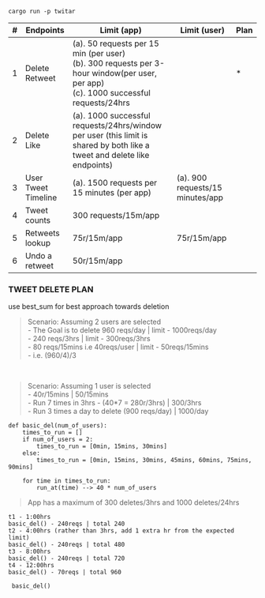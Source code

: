 ```
cargo run -p twitar
```

| # | Endpoints | Limit (app)  | Limit (user)   | Plan |
|---|-----------|--------|------|-------|
| 1 | Delete Retweet | (a). 50 requests per 15 min (per user) <br /> (b). 300 requests per 3-hour window(per user, per app) <br /> (c). 1000 successful requests/24hrs | | * |
| 2 | Delete Like | (a). 1000 successful requests/24hrs/window per user (this limit is shared by both like a tweet and delete like endpoints) | | |
| 3 | User Tweet Timeline | (a). 1500 requests per 15 minutes (per app) | (a). 900 requests/15 minutes/app | | * |
| 4 | Tweet counts | 300 requests/15m/app | | |
| 5 | Retweets lookup | 75r/15m/app | 75r/15m/app | | |
| 6 | Undo a retweet | 50r/15m/app | | | |

### TWEET DELETE PLAN
use best_sum for best approach towards deletion
> Scenario: Assuming 2 users are selected 
<br /> - The Goal is to delete 960 reqs/day | limit - 1000reqs/day
> <br /> - 240 reqs/3hrs | limit - 300reqs/3hrs
> <br /> - 80 reqs/15mins i.e 40reqs/user | limit - 50reqs/15mins
> <br /> - i.e. (960/4)/3

<br />

> Scenario: Assuming 1 user is selected
<br /> - 40r/15mins | 50/15mins
<br /> - Run 7 times in 3hrs - (40*7 = 280r/3hrs) | 300/3hrs
<br /> - Run 3 times a day to delete (900 reqs/day) | 1000/day

```
def basic_del(num_of_users):
    times_to_run = []
    if num_of_users = 2:
        times_to_run = [0min, 15mins, 30mins]
    else:
        times_to_run = [0min, 15mins, 30mins, 45mins, 60mins, 75mins, 90mins]
    
    for time in times_to_run:
        run_at(time) --> 40 * num_of_users
```
> App has a maximum of 300 deletes/3hrs and 1000 deletes/24hrs
<!-- >> 4 hours later -->

```
t1 - 1:00hrs
basic_del() - 240reqs | total 240
t2 - 4:00hrs (rather than 3hrs, add 1 extra hr from the expected limit)
basic_del() - 240reqs | total 480
t3 - 8:00hrs
basic_del() - 240reqs | total 720
t4 - 12:00hrs
basic_del() - 70reqs | total 960
```


```
 basic_del()
```